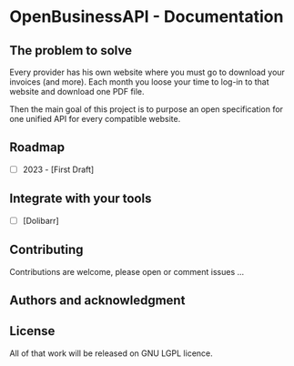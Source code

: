 # OpenBusinessAPI - Documentation

## The problem to solve

Every provider has his own website where you must go to download your invoices (and more). Each month you loose your time to log-in to that website and download one PDF file.

Then the main goal of this project is to purpose an open specification for one unified API for every compatible website.

## Roadmap

- [ ] 2023 - [First Draft]

## Integrate with your tools

- [ ] [Dolibarr]

## Contributing

Contributions are welcome, please open or comment issues ...

## Authors and acknowledgment


## License

All of that work will be released on GNU LGPL licence.

